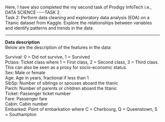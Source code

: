 Here, I have also completed the my second task of Prodigy InfoTech i.e., DATA SCIENCE ----TASK 2.</br> 
Task 2: Perform data cleaning and exploratory data analysis (EDA) on a Titanic dataset from Kaggle. Explore the relationships between variables and identify patterns and trends in the data.
________________________________________________________________________________________________________________________________________________________________________________
**Data description**</br> 
Below are the description of the features in the data:

Survival: 0 = Did not survive, 1 = Survived</br>
Pclass: Ticket class where 1 = First class, 2 = Second class, 3 = Third class. This can also be seen as a proxy for socio-economic status.</br>
Sex: Male or female</br>
Age: Age in years, fractional if less than 1</br>
SibSp: Number of siblings or spouses aboard the titanic</br>
Parch: Number of parents or children aboard the titanic</br>
Ticket: Passenger ticket number</br>
Fare: Passenger fare</br>
Cabin: Cabin number</br>
Embarked: Point of embarkation where C = Cherbourg, Q = Queenstown, S = Southampton
